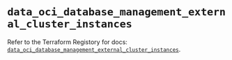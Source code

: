 # `data_oci_database_management_external_cluster_instances`

Refer to the Terraform Registory for docs: [`data_oci_database_management_external_cluster_instances`](https://registry.terraform.io/providers/oracle/oci/6.18.0/docs/data-sources/database_management_external_cluster_instances).
